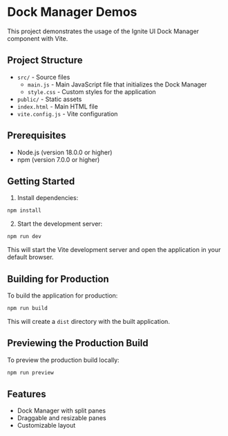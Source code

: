 # Dock Manager Demos

This project demonstrates the usage of the Ignite UI Dock Manager component with Vite.

## Project Structure

- `src/` - Source files
    - `main.js` - Main JavaScript file that initializes the Dock Manager
    - `style.css` - Custom styles for the application
- `public/` - Static assets
- `index.html` - Main HTML file
- `vite.config.js` - Vite configuration

## Prerequisites

- Node.js (version 18.0.0 or higher)
- npm (version 7.0.0 or higher)

## Getting Started

1. Install dependencies:

```bash
npm install
```

2. Start the development server:

```bash
npm run dev
```

This will start the Vite development server and open the application in your default browser.

## Building for Production

To build the application for production:

```bash
npm run build
```

This will create a `dist` directory with the built application.

## Previewing the Production Build

To preview the production build locally:

```bash
npm run preview
```

## Features

- Dock Manager with split panes
- Draggable and resizable panes
- Customizable layout
